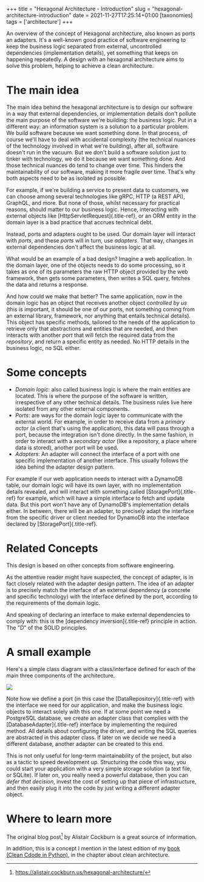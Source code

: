 +++
title = "Hexagonal Architecture - Introduction"
slug = "hexagonal-architecture-introduction"
date = 2021-11-27T17:25:14+01:00
[taxonomies]
tags = ['architecture']
+++

An overview of the concept of Hexagonal architecture, also known as
ports an adapters. It\'s a well-known good practice of software
engineering to keep the business logic separated from external,
uncontrolled dependencies (implementation details), yet something that
keeps on happening repeatedly. A design with an hexagonal architecture
aims to solve this problem, helping to achieve a clean architecture.

# The main idea

The main idea behind the hexagonal architecture is to design our
software in a way that external dependencies, or implementation details
don\'t pollute the main purpose of the software we\'re building: the
business logic. Put in a different way: an information system is a
solution to a particular problem. We build software because we want
something done. In that process, of course we\'ll have to deal with
accidental complexity (the technical nuances of the technology involved
in what we\'re building), after all, software doesn\'t run in the
vacuum. But we don\'t build a software solution just to tinker with
technology, we do it because we want something done. And those technical
nuances do tend to change over time. This hinders the maintainability of
our software, making it more fragile over time. That\'s why both aspects
need to be as isolated as possible.

For example, if we\'re building a service to present data to customers,
we can choose among several technologies like gRPC, HTTP (a REST API),
GraphQL, and more. But none of those, whilst necessary for practical
reasons, should matter to our business logic. Hence, interacting with
external objects like [HttpServletRequest]{.title-ref}, or an ORM entity
in the domain layer is a bad practice that accrues technical debt.

Instead, ports and adapters ought to be used. Our domain layer will
interact with *ports*, and these *ports* will in turn, use *adapters*.
That way, changes in external dependencies don\'t affect the business
logic at all.

What would be an example of a bad design? Imagine a web application. In
the domain layer, one of the objects needs to do some processing, so it
takes as one of its parameters the raw HTTP object provided by the web
framework, then gets some parameters, then writes a SQL query, fetches
the data and returns a response.

And how could we make that better? The same application, now in the
domain logic has an object that receives another object *controlled by
us* (this is important, it should be one of our ports, not something
coming from an external library, framework, nor anything that entails
technical details). This object has specific methods, tailored to the
needs of the application to retrieve only that abstractions and entities
that are needed, and then interacts with another *port* that will fetch
the required data from the *repository*, and return a specific entity as
needed. No HTTP details in the business logic, no SQL either.

# Some concepts

-   *Domain logic*: also called business logic is where the main
    entities are located. This is where the purpose of the software is
    written, irrespective of any other technical details. The business
    rules live here isolated from any other external components.
-   *Ports*: are ways for the domain logic layer to communicate with the
    external world. For example, in order to receive data from a
    *primary actor* (a client that\'s using the application), this data
    will pass through a port, because the integration isn\'t done
    directly. In the same fashion, in order to interact with a
    *secondary actor* (like a repository, a place where data is stored),
    another port will be used.
-   *Adapters*: An adapter will connect the interface of a port with one
    specific implementation of another interface. This usually follows
    the idea behind the adapter design pattern.

For example if our web application needs to interact with a DynamoDB
table, our domain logic will have its own layer, with no implementation
details revealed, and will interact with something called
[StoragePort]{.title-ref} for example, which will have a simple
interface to fetch and update data. But this port won\'t have any of
DynamoDB\'s implementation details either. In between, there will be an
adapter, to precisely adapt the interface from the specific driver or
client needed for DynamoDB into the interface declared by
[StoragePort]{.title-ref}.

# Related Concepts

This design is based on other concepts from software engineering.

As the attentive reader might have suspected, the concept of adapter, is
in fact closely related with the adapter design pattern. The idea of an
adapter is to precisely match the interface of an external dependency (a
concrete and specific technology) with the interface defined by the
port, according to the requirements of the domain logic.

And speaking of declaring an interface to make external dependencies to
comply with: this is the [dependency inversion]{.title-ref} principle in
action. The \"D\" of the SOLID principles.

# A small example

Here\'s a simple class diagram with a class/interface defined for each
of the main three components of the architecture.

![](https://www.plantuml.com/plantuml/png/ZL2zJiCm4DxlAMxaHnbO8uPIkY1r0Fe4XtD9B3c-O9z14VJTIK9Q2OUXa-MxxxwVRnELWgREOSiDDUB90LYl76eoZ3jIUgF83nNrumo_017nGso5gQz8-J55bOx31Bmoo-UfkeOZG7vy_rqKk1iyTRBRBiF_GSyIjGbyUDcVOB0QONcH3o_A66pJAagz9YxBzVsSyT2piRKrE6BnFN4OK0NdbP6kTmD-McrHMyPpNS2-maaGm3YASQxlbNk9LYKCItjvOlfzvztj9Pbc2NHSwsJk3eudkMsArdECUsciMTJ2MRxCx4ntcS6ReiZjmL_I4P7JRCRKgNC_)

Note how we define a port (in this case the [DataRepository]{.title-ref}
with the interface we need for our application, and make the business
logic objects to interact solely with this one. If at some point we need
a PostgreSQL database, we create an adapter class that complies with the
[DatabaseAdapter]{.title-ref} interface by implementing the required
method. All details about configuring the driver, and writing the SQL
queries are abstracted in this adapter class. If later on we decide we
need a different database, another adapter can be created to this end.

This is not only useful for long-term maintainability of the project,
but also as a tactic to speed development up. Structuring the code this
way, you could start your application with a very simple storage
solution (a text file, or SQLite). If later on, you really need a
powerful database, then you can *defer that decision*, invest the cost
of setting up that piece of infrastructure, and then easily plug it into
the code by just writing a different adapter object.

# Where to learn more

The original blog post[^1] by Alistair Cockburn is a great source of
information.

In addition, this is a concept I mention in the latest edition of my
[book (Clean Cdode in Python)](link://slug/second-edition-is-here), in
the chapter about clean architecture.

[^1]: <https://alistair.cockburn.us/hexagonal-architecture/>
